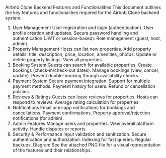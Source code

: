 Airbnb Clone Backend Features and Functionalities
This document outlines the key features and functionalities required for the Airbnb Clone backend system.

1. User Management
User registration and login (authentication).
User profile creation and updates.
Secure password handling and authentication (JWT or session-based).
Role management (guest, host, admin).
2. Property Management
Hosts can list new properties.
Add property details: title, description, price, location, amenities, photos.
Update or delete property listings.
View all properties.
3. Booking System
Guests can search for available properties.
Create bookings (check-in/check-out dates).
Manage bookings (view, cancel, update).
Prevent double-booking through availability checks.
4. Payment System
Secure payment integration.
Support for multiple payment methods.
Payment history for users.
Refund or cancellation policies.
5. Reviews & Ratings
Guests can leave reviews for properties.
Hosts can respond to reviews.
Average rating calculation for properties.
6. Notifications
Email or in-app notifications for bookings and cancellations.
Payment confirmations.
Property approval/rejection notifications (for admin).
7. Admin Features
Manage users and properties.
View overall platform activity.
Handle disputes or reports.
8. Security & Performance
Input validation and sanitization.
Secure authentication and authorization.
Indexing for fast queries.
Regular backups.
Diagram
See the attached PNG file for a visual representation of the features and their relationships.
